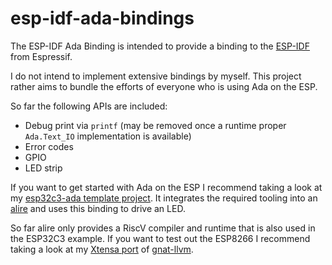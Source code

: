 # esp-idf-ada-bindings

The ESP-IDF Ada Binding is intended to provide a binding to the
[ESP-IDF](https://github.com/espressif/esp-idf) from Espressif.

I do not intend to implement extensive bindings by myself. This
project rather aims to bundle the efforts of everyone who is
using Ada on the ESP.

So far the following APIs are included:

 - Debug print via `printf` (may be removed once a runtime
   proper `Ada.Text_IO` implementation is available)
 - Error codes
 - GPIO
 - LED strip

If you want to get started with Ada on the ESP I recommend
taking a look at my [esp32c3-ada template project](https://github.com/jklmnn/esp32c3-ada).
It integrates the required tooling into an [alire](https://github.com/alire-project/alire)
and uses this binding to drive an LED.

So far alire only provides a RiscV compiler and runtime that is also
used in the ESP32C3 example. If you want to test out the ESP8266
I recommend taking a look at my [Xtensa port](https://github.com/jklmnn/gnat-llvm-xtensa)
of [gnat-llvm](https://github.com/AdaCore/gnat-llvm).
